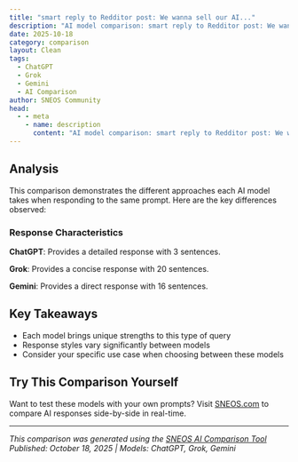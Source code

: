 ```yaml
---
title: "smart reply to Redditor post: We wanna sell our AI..."
description: "AI model comparison: smart reply to Redditor post: We wanna sell our AI Saas Startup with 80k+ users.  Hey everyone,  We’..."
date: 2025-10-18
category: comparison
layout: Clean
tags:
  - ChatGPT
  - Grok
  - Gemini
  - AI Comparison
author: SNEOS Community
head:
  - - meta
    - name: description
      content: "AI model comparison: smart reply to Redditor post: We wanna sell our AI Saas Startup with 80k+ users.  Hey everyone,  We’re looking to sell o..."
---
```


<ChatComparison
  title="smart reply to Redditor post: We wanna sell our AI..."
  prompt="smart reply to Redditor post: We wanna sell our AI Saas Startup with 80k+ users.&#10;&#10;Hey everyone,&#10;&#10;We’re looking to sell our AI SaaS startup Presentia AI. It’s been live for about 8 months and has grown completely organically with £0 marketing spend. All traffic comes from ChatGPT mentions and Google Search.&#10;&#10;Both founders (marketing and tech) are moving on to other projects, so we want to pass this on to someone who can keep scaling it.&#10;&#10;Highlights:&#10;&#10;Revenue (Stripe):&#10;Gross volume £24,730.52 (+3127%)&#10;Net volume £21,624.07 (+2740%)&#10;MRR £2,345.29&#10;508 active subscribers&#10;1,989 new customers (+15,200%)&#10;Traffic (Google Analytics):&#10;748K total views (+1259%)&#10;288K sessions (+1429%)&#10;198K total users (+1332%)&#10;100% organic traffic (no ads)&#10;Total subscribers:&#10;99,052 total users&#10;9,711 new users in the last 30 days&#10;81.8% open rate and 100% deliverability&#10;Presentia AI has steady recurring revenue, strong SEO rankings, and an engaged audience ready for scaling.&#10;&#10;If you’re interested in buying or want more details, reach out at support[at]presentia[dot]ai for sharing your offers or more details. Serious inquiries only please."
  :responses='{
    "ChatGPT": "This is impressive growth and a solid foundation\u2014especially with zero marketing spend! The organic traction from ChatGPT mentions and strong SEO rankings make Presentia AI a unique and valuable opportunity for anyone looking to scale an AI SaaS startup quickly. Wishing you the best in finding the right buyer to take it to the next level!",
    "Grok": "Sounds like an impressive organic ramp-up for just 8 months\u2014hitting 99K total users and \u00A32.3K MRR with zero ad spend is no small feat, especially in the AI space where ChatGPT tailwinds are real but fleeting. Congrats on the traction!\n\nQuick questions to gauge fit:\n- What\u0027s the core product? (E.g., is it an AI tool for presentations, content gen, or something else? A brief overview would help contextualize the user engagement.)\n- Any insights on churn rate or LTV:CAC? With 508 actives out of 99K total, retention seems key for scaling.\n- Tech stack and handover details? (E.g., is it built on no-code/low-code, or full custom? Any IP concerns?)\n- Asking price range? Ballpark would be great for serious folks.\n\nDMing support@presentia.ai shortly\u2014excited to learn more if it aligns. Best of luck with the transition!",
    "Gemini": "Okay, I will generate a few smart replies to the Redditor\u0027s post about selling their AI SaaS startup. Here are a few options, ranging from expressing interest to asking clarifying questions:\n\n**Option 1 (Expressing strong interest):**\n\n\u003E This sounds like a really interesting opportunity! The organic growth and strong engagement are definitely appealing. I\u0027ll reach out to the email provided to discuss further.\n\n**Option 2 (Asking for more information):**\n\n\u003E Thanks for sharing! The stats look impressive. Could you share some more details about the tech stack and the primary use case of the AI SaaS? Also, what\u0027s the asking price range you\u0027re targeting? I\u0027ll reach out to the provided email as well.\n\n**Option 3 (Short and Direct):**\n\n\u003E Interesting. Sending an email to learn more.\n\n**Option 4 (Questioning the User Count):**\n\n\u003E Great metrics! With 99,052 total subscribers and 198K total users, can one user have multiple subscriptions? I\u0027m curious to know more. I will reach out via email.\n\nTo help me tailor the reply even further, is there a specific angle or type of response you\u0027re looking for?\n"
  }'
  published-date="15:47"
/>

## Analysis

This comparison demonstrates the different approaches each AI model takes when responding to the same prompt. Here are the key differences observed:

### Response Characteristics

**ChatGPT**: Provides a detailed response with 3 sentences. 

**Grok**: Provides a concise response with 20 sentences. 

**Gemini**: Provides a direct response with 16 sentences. 

## Key Takeaways

- Each model brings unique strengths to this type of query
- Response styles vary significantly between models
- Consider your specific use case when choosing between these models

## Try This Comparison Yourself

Want to test these models with your own prompts? Visit [SNEOS.com](https://sneos.com) to compare AI responses side-by-side in real-time.

---

*This comparison was generated using the [SNEOS AI Comparison Tool](https://sneos.com)*
*Published: October 18, 2025 | Models: ChatGPT, Grok, Gemini*
